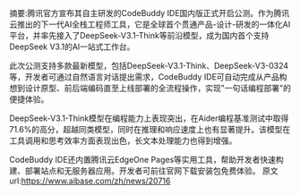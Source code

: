 摘要:腾讯官方宣布其自主研发的CodeBuddy IDE国内版正式开启公测。作为腾讯云推出的下一代AI全栈工程师工具，它是全球首个贯通产品-设计-研发的一体化AI平台，并率先接入了DeepSeek-V3.1-Think等前沿模型，成为国内首个支持DeepSeek V3.1的AI一站式工作台。

此次公测支持多款最新模型，包括DeepSeek-V3.1-Think、DeepSeek-V3-0324等，开发者可通过自然语言对话提出需求，CodeBuddy IDE可自动完成从产品构想到设计原型、前后端编码直至上线部署的全流程操作，实现"一句话编程部署"的便捷体验。

DeepSeek-V3.1-Think模型在编程能力上表现突出，在Aider编程基准测试中取得71.6%的高分，超越同类模型，同时在推理和响应速度上也有显著提升。该模型在工具调用和思考效率方面表现出色，长文本处理能力也得到增强。

CodeBuddy IDE还内置腾讯云EdgeOne Pages等实用工具，帮助开发者快速构建、部署站点和无服务器应用。开发者可前往官网下载安装包免费体验。
原文url:https://www.aibase.com/zh/news/20716